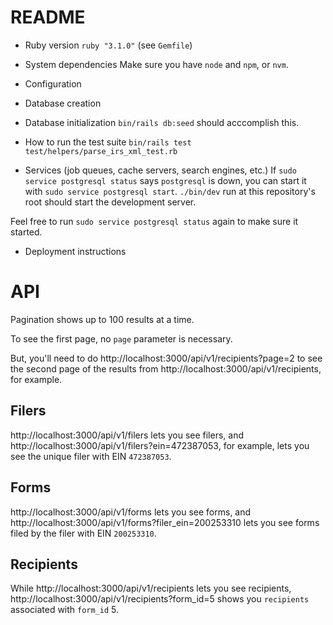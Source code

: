 # README

- Ruby version
  `ruby "3.1.0"` (see `Gemfile`)

- System dependencies
  Make sure you have `node` and `npm`, or `nvm`.

- Configuration

- Database creation

- Database initialization
  `bin/rails db:seed` should acccomplish this.

- How to run the test suite
  `bin/rails test test/helpers/parse_irs_xml_test.rb`

- Services (job queues, cache servers, search engines, etc.)
  If `sudo service postgresql status` says `postgresql` is down, you can start it with `sudo service postgresql start`.
  `./bin/dev` run at this repository's root should start the development server.

Feel free to run `sudo service postgresql status` again to make sure it started.

- Deployment instructions

# API

Pagination shows up to 100 results at a time.

To see the first page, no `page` parameter is necessary.

But, you'll need to do http://localhost:3000/api/v1/recipients?page=2 to see the second page of the results from http://localhost:3000/api/v1/recipients, for example.

## Filers

http://localhost:3000/api/v1/filers lets you see filers, and http://localhost:3000/api/v1/filers?ein=472387053, for example, lets you see the unique filer with EIN `472387053`.

## Forms

http://localhost:3000/api/v1/forms lets you see forms, and http://localhost:3000/api/v1/forms?filer_ein=200253310 lets you see forms filed by the filer with EIN `200253310`.

## Recipients

While http://localhost:3000/api/v1/recipients lets you see recipients, http://localhost:3000/api/v1/recipients?form_id=5 shows you `recipients` associated with `form_id` 5.
